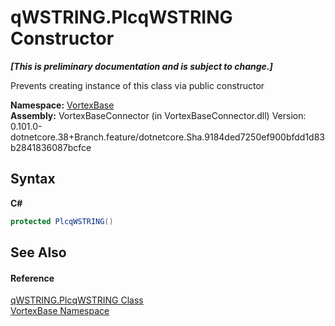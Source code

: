 # qWSTRING.PlcqWSTRING Constructor 
 _**\[This is preliminary documentation and is subject to change.\]**_

Prevents creating instance of this class via public constructor

**Namespace:**&nbsp;<a href="N_VortexBase.md">VortexBase</a><br />**Assembly:**&nbsp;VortexBaseConnector (in VortexBaseConnector.dll) Version: 0.101.0-dotnetcore.38+Branch.feature/dotnetcore.Sha.9184ded7250ef900bfdd1d83b2841836087bcfce

## Syntax

**C#**<br />
``` C#
protected PlcqWSTRING()
```


## See Also


#### Reference
<a href="T_VortexBase_qWSTRING_PlcqWSTRING.md">qWSTRING.PlcqWSTRING Class</a><br /><a href="N_VortexBase.md">VortexBase Namespace</a><br />